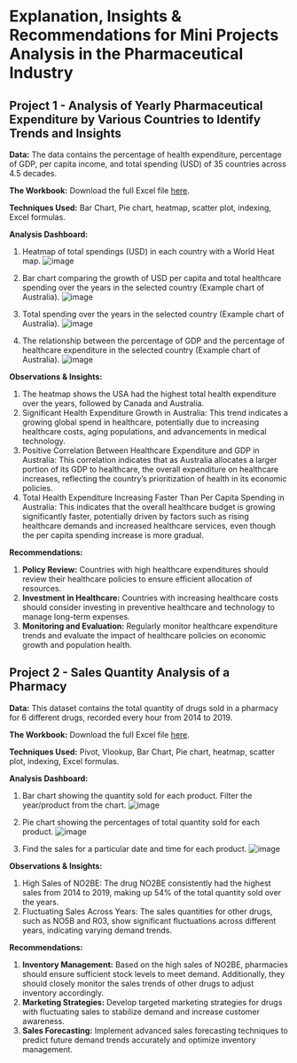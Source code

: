 # Explanation, Insights & Recommendations for Mini Projects Analysis in the Pharmaceutical Industry

## Project 1 - Analysis of Yearly Pharmaceutical Expenditure by Various Countries to Identify Trends and Insights

**Data:**
The data contains the percentage of health expenditure, percentage of GDP, per capita income, and total spending (USD) of 35 countries across 4.5 decades.

**The Workbook:**
Download the full Excel file [here](https://github.com/Soundaryamerak/Sales-spend-analysis-and-dashboard-Excel-Pharma/blob/main/Heathcare%20spend%20Analysis.xlsx).

**Techniques Used:**
Bar Chart, Pie chart, heatmap, scatter plot, indexing, Excel formulas.

**Analysis Dashboard:**
1. Heatmap of total spendings (USD) in each country with a World Heat map.
   ![image](https://github.com/Soundaryamerak/Sales-spend-analysis-and-dashboard-Excel-Pharma/assets/170541567/c1e639fc-b1b1-4faf-bc3f-12617af87ce6)

2. Bar chart comparing the growth of USD per capita and total healthcare spending over the years in the selected country (Example chart of Australia).
   ![image](https://github.com/Soundaryamerak/Sales-spend-analysis-and-dashboard-Excel-Pharma/assets/170541567/e0d66adb-7218-4685-a016-e46973e0eee3)

3. Total spending over the years in the selected country (Example chart of Australia).
   ![image](https://github.com/Soundaryamerak/Sales-spend-analysis-and-dashboard-Excel-Pharma/assets/170541567/7ef344b4-b36e-4ec2-b9d5-9a60ddbd3033)

4. The relationship between the percentage of GDP and the percentage of healthcare expenditure in the selected country (Example chart of Australia).
   ![image](https://github.com/Soundaryamerak/Sales-spend-analysis-and-dashboard-Excel-Pharma/assets/170541567/e26a34ad-9970-4501-a71f-79432ae571eb)

**Observations & Insights:**
1. The heatmap shows the USA had the highest total health expenditure over the years, followed by Canada and Australia.
2. Significant Health Expenditure Growth in Australia: This trend indicates a growing global spend in healthcare, potentially due to increasing healthcare costs, aging populations, and advancements in medical technology.
3. Positive Correlation Between Healthcare Expenditure and GDP in Australia: This correlation indicates that as Australia allocates a larger portion of its GDP to healthcare, the overall expenditure on healthcare increases, reflecting the country’s prioritization of health in its economic policies.
4. Total Health Expenditure Increasing Faster Than Per Capita Spending in Australia: This indicates that the overall healthcare budget is growing significantly faster, potentially driven by factors such as rising healthcare demands and increased healthcare services, even though the per capita spending increase is more gradual.

**Recommendations:**
1. **Policy Review:** Countries with high healthcare expenditures should review their healthcare policies to ensure efficient allocation of resources.
2. **Investment in Healthcare:** Countries with increasing healthcare costs should consider investing in preventive healthcare and technology to manage long-term expenses.
3. **Monitoring and Evaluation:** Regularly monitor healthcare expenditure trends and evaluate the impact of healthcare policies on economic growth and population health.

## Project 2 - Sales Quantity Analysis of a Pharmacy

**Data:**
This dataset contains the total quantity of drugs sold in a pharmacy for 6 different drugs, recorded every hour from 2014 to 2019.

**The Workbook:**
Download the full Excel file [here](https://github.com/Soundaryamerak/Sales-spend-analysis-and-dashboard-Excel-Pharma/blob/main/Sales%20Analysis%20of%20Pharma%20store.xlsx).

**Techniques Used:**
Pivot, Vlookup, Bar Chart, Pie chart, heatmap, scatter plot, indexing, Excel formulas.

**Analysis Dashboard:**
1. Bar chart showing the quantity sold for each product. Filter the year/product from the chart.
   ![image](https://github.com/Soundaryamerak/Sales-spend-analysis-and-dashboard-Excel-Pharma/assets/170541567/5302dec2-1fd4-4fbe-8953-0d4144dc1cc0)

2. Pie chart showing the percentages of total quantity sold for each product.
   ![image](https://github.com/Soundaryamerak/Sales-spend-analysis-and-dashboard-Excel-Pharma/assets/170541567/8f6a0f8c-f629-4181-a781-a6cb6a4ed66c)

3. Find the sales for a particular date and time for each product.
   ![image](https://github.com/Soundaryamerak/Sales-spend-analysis-and-dashboard-Excel-Pharma/assets/170541567/44f475df-a931-46d2-93e2-5d02a7f62ce8)

**Observations & Insights:**
1. High Sales of NO2BE: The drug NO2BE consistently had the highest sales from 2014 to 2019, making up 54% of the total quantity sold over the years.
2. Fluctuating Sales Across Years: The sales quantities for other drugs, such as NO5B and R03, show significant fluctuations across different years, indicating varying demand trends.

**Recommendations:**
1. **Inventory Management:** Based on the high sales of NO2BE, pharmacies should ensure sufficient stock levels to meet demand. Additionally, they should closely monitor the sales trends of other drugs to adjust inventory accordingly.
2. **Marketing Strategies:** Develop targeted marketing strategies for drugs with fluctuating sales to stabilize demand and increase customer awareness.
3. **Sales Forecasting:** Implement advanced sales forecasting techniques to predict future demand trends accurately and optimize inventory management.
